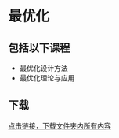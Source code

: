 # 最优化

## 包括以下课程

- 最优化设计方法
- 最优化理论与应用

## 下载

[点击链接，下载文件夹内所有内容](https://xovee.github.io/gitzip/?https://github.com/Xovee/uestc-course/tree/master/课程目录/最优化)
